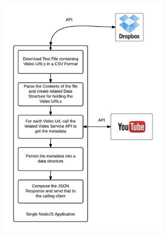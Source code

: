![alt tag](https://raw.githubusercontent.com/vivekjuneja/playlistAPI/master/images/NodeJSApp_Design.jpg)
